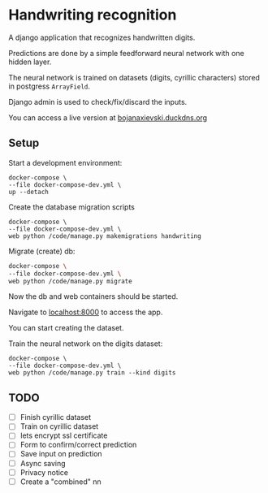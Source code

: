 # Handwriting recognition

A django application that recognizes handwritten digits.

Predictions are done by a simple feedforward neural network with one hidden layer.

The neural network is trained on datasets (digits, cyrillic characters) stored in postgress `ArrayField`.

Django admin is used to check/fix/discard the inputs.

You can access a live version at [bojanaxievski.duckdns.org](http://bojanaxievski.duckdns.org/)

## Setup

Start a development environment:

```shell
docker-compose \
--file docker-compose-dev.yml \
up --detach
```

Create the database migration scripts

```shell
docker-compose \
--file docker-compose-dev.yml \
web python /code/manage.py makemigrations handwriting
```

Migrate (create) db:

```sh
docker-compose \
--file docker-compose-dev.yml \
web python /code/manage.py migrate
```

Now the db and web containers should be started.

Navigate to [localhost:8000](http://localhost:8000) to access the app.

You can start creating the dataset.

Train the neural network on the digits dataset:

```shell
docker-compose \
--file docker-compose-dev.yml \
web python /code/manage.py train --kind digits
```

## TODO

* [ ] Finish cyrillic dataset
* [ ] Train on cyrillic dataset
* [ ] lets encrypt ssl certificate
* [ ] Form to confirm/correct prediction
* [ ] Save input on prediction
* [ ] Async saving
* [ ] Privacy notice
* [ ] Create a "combined" nn
